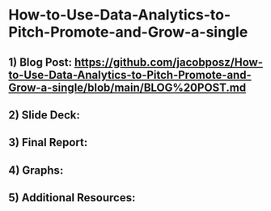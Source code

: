 # How-to-Use-Data-Analytics-to-Pitch-Promote-and-Grow-a-single

## 1) Blog Post: https://github.com/jacobposz/How-to-Use-Data-Analytics-to-Pitch-Promote-and-Grow-a-single/blob/main/BLOG%20POST.md

## 2) Slide Deck:

## 3) Final Report:

## 4) Graphs:

## 5) Additional Resources: 
